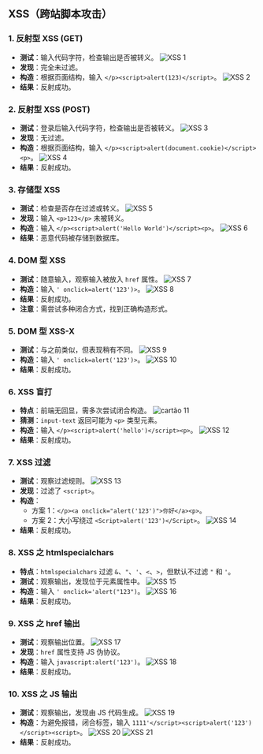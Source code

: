 ## XSS（跨站脚本攻击）

### 1. 反射型 XSS (GET)
- **测试**：输入代码字符，检查输出是否被转义。
  ![XSS 1](/pikachu/images/xss1.png)
- **发现**：完全未过滤。
- **构造**：根据页面结构，输入 `</p><script>alert(123)</script>`。
  ![XSS 2](/pikachu/images/xss2.png)
- **结果**：反射成功。

### 2. 反射型 XSS (POST)
- **测试**：登录后输入代码字符，检查输出是否被转义。
  ![XSS 3](/pikachu/images/xss3.png)
- **发现**：无过滤。
- **构造**：根据页面结构，输入 `</p><script>alert(document.cookie)</script><p>`。
  ![XSS 4](/pikachu/images/xss4.png)
- **结果**：反射成功。

### 3. 存储型 XSS
- **测试**：检查是否存在过滤或转义。
  ![XSS 5](/pikachu/images/xss5.png)
- **发现**：输入 `<p>123</p>` 未被转义。
- **构造**：输入 `</p><script>alert('Hello World')</script><p>`。
  ![XSS 6](/pikachu/images/xss6.png)
- **结果**：恶意代码被存储到数据库。

### 4. DOM 型 XSS
- **测试**：随意输入，观察输入被放入 `href` 属性。
  ![XSS 7](/pikachu/images/xss7.png)
- **构造**：输入 `' onclick=alert('123')>`。
  ![XSS 8](/pikachu/images/xss8.png)
- **结果**：反射成功。
- **注意**：需尝试多种闭合方式，找到正确构造形式。

### 5. DOM 型 XSS-X
- **测试**：与之前类似，但表现稍有不同。
  ![XSS 9](/pikachu/images/xss9.png)
- **构造**：输入 `' onclick=alert('123')>`。
  ![XSS 10](/pikachu/images/xss10.png)
- **结果**：反射成功。

### 6. XSS 盲打
- **特点**：前端无回显，需多次尝试闭合构造。
  ![ cartão 11](/pikachu/images/xss11.png)
- **猜测**：`input-text` 返回可能为 `<p>` 类型元素。
- **构造**：输入 `</p><script>alert('hello')</script><p>`。
  ![XSS 12](/pikachu/images/xss12.png)
- **结果**：反射成功。

### 7. XSS 过滤
- **测试**：观察过滤规则。
  ![XSS 13](/pikachu/images/xss13.png)
- **发现**：过滤了 `<script>`。
- **构造**：
  - 方案 1：`</p><a onclick="alert('123')">你好</a><p>`。
  - 方案 2：大小写绕过 `<Script>alert('123')</Script>`。
  ![XSS 14](/pikachu/images/xss14.png)
- **结果**：反射成功。

### 8. XSS 之 htmlspecialchars
- **特点**：`htmlspecialchars` 过滤 `&`、`"`、`'`、`<`、`>`，但默认不过滤 `"` 和 `'`。
- **测试**：观察输出，发现位于元素属性中。
  ![XSS 15](/pikachu/images/xss15.png)
- **构造**：输入 `' onclick='alert("123")`。
  ![XSS 16](/pikachu/images/xss16.png)
- **结果**：反射成功。

### 9. XSS 之 href 输出
- **测试**：观察输出位置。
  ![XSS 17](/pikachu/images/xss17.png)
- **发现**：`href` 属性支持 JS 伪协议。
- **构造**：输入 `javascript:alert('123')`。
  ![XSS 18](/pikachu/images/xss18.png)
- **结果**：反射成功。

### 10. XSS 之 JS 输出
- **测试**：观察输出，发现由 JS 代码生成。
  ![XSS 19](/pikachu/images/xss19.png)
- **构造**：为避免报错，闭合标签，输入 `1111'</script><script>alert('123')</script><script>`。
  ![XSS 20](/pikachu/images/xss20.png)
  ![XSS 21](/pikachu/images/xss21.png)
- **结果**：反射成功。